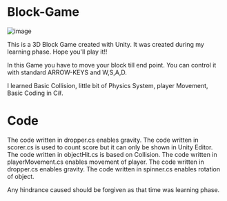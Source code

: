# Block-Game
![image](https://user-images.githubusercontent.com/86593289/123753593-a869b400-d8d7-11eb-8673-0234a7e03572.png)

This is a 3D Block Game created with Unity. It was created during my learning phase. Hope you'll play it!!


In this Game you have to move your block till end point.
You can control it with standard ARROW-KEYS and W,S,A,D.

I learned Basic Collision, little bit of Physics System, player Movement, Basic Coding in C#.
# Code
The code written in dropper.cs enables gravity.
The code written in scorer.cs is used to count score but it can only be shown in Unity Editor.
The code written in objectHit.cs is based on Collision.
The code written in playerMovement.cs enables movement of player.
The code written in dropper.cs enables gravity.
The code written in spinner.cs enables rotation of object.



Any hindrance caused should be forgiven as that time was learning phase.
